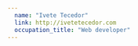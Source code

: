 ```yaml
---
  name: "Ivete Tecedor"
  link: http://ivetetecedor.com
  occupation_title: "Web developer"
---
```

